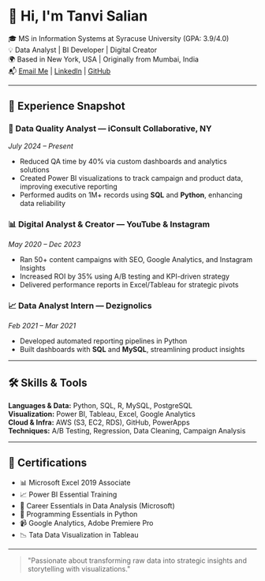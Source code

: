 # 👋 Hi, I'm Tanvi Salian

🎓 MS in Information Systems at Syracuse University (GPA: 3.9/4.0)  
💡 Data Analyst | BI Developer | Digital Creator  
🌍 Based in New York, USA | Originally from Mumbai, India  
📬 [Email Me](mailto:saliantanvi19@gmail.com) | [LinkedIn](https://www.linkedin.com/in/tanvisalian) | [GitHub](https://github.com/tanvisalian19/PortfolioProjects)

---

## 💼 Experience Snapshot

### 🔎 Data Quality Analyst — iConsult Collaborative, NY  
*July 2024 – Present*  
- Reduced QA time by 40% via custom dashboards and analytics solutions  
- Created Power BI visualizations to track campaign and product data, improving executive reporting  
- Performed audits on 1M+ records using **SQL** and **Python**, enhancing data reliability  

### 📊 Digital Analyst & Creator — YouTube & Instagram  
*May 2020 – Dec 2023*  
- Ran 50+ content campaigns with SEO, Google Analytics, and Instagram Insights  
- Increased ROI by 35% using A/B testing and KPI-driven strategy  
- Delivered performance reports in Excel/Tableau for strategic pivots  

### 📈 Data Analyst Intern — Dezignolics  
*Feb 2021 – Mar 2021*  
- Developed automated reporting pipelines in Python  
- Built dashboards with **SQL** and **MySQL**, streamlining product insights
  
---

## 🛠 Skills & Tools

**Languages & Data:** Python, SQL, R, MySQL, PostgreSQL  
**Visualization:** Power BI, Tableau, Excel, Google Analytics  
**Cloud & Infra:** AWS (S3, EC2, RDS), GitHub, PowerApps  
**Techniques:** A/B Testing, Regression, Data Cleaning, Campaign Analysis  

---

## 📜 Certifications

- 📊 Microsoft Excel 2019 Associate  
- 📈 Power BI Essential Training  
- 🧠 Career Essentials in Data Analysis (Microsoft)  
- 🧮 Programming Essentials in Python  
- 📹 Google Analytics, Adobe Premiere Pro  
- 📉 Tata Data Visualization in Tableau  

---

> "Passionate about transforming raw data into strategic insights and storytelling with visualizations."

